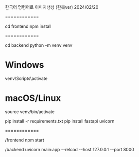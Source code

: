 한국어 명령어로 이미지생성 (한복ver)
2024/02/20

============

cd frontend
npm install

============

cd backend
python -m venv venv

# Windows
venv\Scripts\activate

# macOS/Linux
source venv/bin/activate

pip install -r requirements.txt
pip install fastapi uvicorn

============

/frontend
npm start

/backend
uvicorn main:app --reload --host 127.0.0.1 --port 8000
